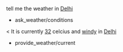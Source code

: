 tell me the weather in [Delhi](city)
* ask_weather/conditions

< It is currently [32](temperature) celcius and [windy](condition) in [Delhi](city)
* provide_weather/current  